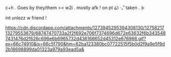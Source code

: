 c+h .  Goes by  they/them ><  w2i . mostly afk 
! on pt   ໒꒱ ‧₊˚  taken  . ⊱  

int unlezz w friend  !  
  

https://cdn.discordapp.com/attachments/1273945295394308130/1275821713279553679/68747470733a2f2f692e706f7374696d672e63632f6b3435487431476d2f626c696e6b6965732d436166652d45312e676966.gif?ex=66c74910&is=66c5f790&hm=62ba123380bc07722515f5b0d2f9a9e5f9d2b18698899da01323a979a93ead5a&